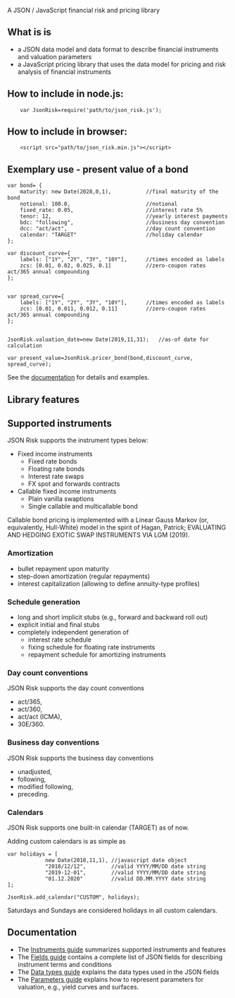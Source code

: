 A JSON / JavaScript financial risk and pricing library

## What is is
- a JSON data model and data format to describe financial instruments and valuation parameters
- a JavaScript pricing library that uses the data model for pricing and risk analysis of financial instruments

## How to include in node.js:

        var JsonRisk=require('path/to/json_risk.js');


## How to include in browser:
 
        <script src="path/to/json_risk.min.js"></script>


## Exemplary use - present value of a bond

	var bond= {
		maturity: new Date(2028,0,1),           //final maturity of the bond
		notional: 100.0,                        //notional
		fixed_rate: 0.05,                       //interest rate 5%
		tenor: 12,                              //yearly interest payments
		bdc: "following",                       //business day convention
		dcc: "act/act",                         //day count convention
		calendar: "TARGET"                      //holiday calendar
	};

	var discount_curve={
		labels: ["1Y", "2Y", "3Y", "10Y"],      //times encoded as labels
		zcs: [0.01, 0.02, 0.025, 0.1]           //zero-coupon rates act/365 annual compounding
	};
		

	var spread_curve={
		labels: ["1Y", "2Y", "3Y", "10Y"],      //times encoded as labels
		zcs: [0.01, 0.011, 0.012, 0.11]         //zero-coupon rates act/365 annual compounding
	};

        
	JsonRisk.valuation_date=new Date(2019,11,31);   //as-of date for calculation

	var present_value=JsonRisk.pricer_bond(bond,discount_curve, spread_curve);

See the [documentation](https://www.jsonrisk.de/01_Documentation.html) for details and examples.

## Library features

## Supported instruments

JSON Risk supports the instrument types below:
 
- Fixed income instruments
  - Fixed rate bonds
  - Floating rate bonds
  - Interest rate swaps
  - FX spot and forwards contracts
- Callable fixed income instruments
  - Plain vanilla swaptions
  - Single callable and multicallable bond

Callable bond pricing is implemented with a Linear Gauss Markov (or, equivalently, Hull-White) model in the spirit of Hagan, Patrick; EVALUATING AND HEDGING EXOTIC SWAP INSTRUMENTS VIA LGM (2019).

### Amortization

- bullet repayment upon maturity
- step-down amortization (regular repayments)
- interest capitalization (allowing to define annuity-type profiles)

### Schedule generation

- long and short implicit stubs (e.g., forward and backward roll out)
- explicit initial and final stubs
- completely independent generation of
  - interest rate schedule
  - fixing schedule for floating rate instruments
  - repayment schedule for amortizing instruments

### Day count conventions

JSON Risk supports the day count conventions

- act/365,
- act/360,
- act/act (ICMA),
- 30E/360.

### Business day conventions

JSON Risk supports the business day conventions

- unadjusted,
- following,
- modified following,
- preceding.

### Calendars

JSON Risk supports one built-in calendar (TARGET) as of now.

Adding custom calendars is as simple as


	var holidays = [
		        new Date(2018,11,1), //javascript date object
		        "2018/12/12",        //valid YYYY/MM/DD date string
		        "2019-12-01",        //valid YYYY/MM/DD date string
		        "01.12.2020"         //valid DD.MM.YYYY date string
	];

	JsonRisk.add_calendar("CUSTOM", holidays);


Saturdays and Sundays are considered holidays in all custom calendars.

## Documentation

 - The [Instruments guide](https://www.jsonrisk.de/01_Documentation/01_Instruments.html) summarizes supported instruments and features
 - The [Fields guide](https://www.jsonrisk.de/01_Documentation/02_Fields.html) contains a complete list of JSON fields for describing instrument terms and conditions
 - The [Data types guide](https://www.jsonrisk.de/01_Documentation/03_Data_types.html) explains the data types used in the JSON fields
 - The [Parameters guide](https://www.jsonrisk.de/01_Documentation/02_Parameters.html) explains how to represent parameters for valuation, e.g., yield curves and surfaces.


